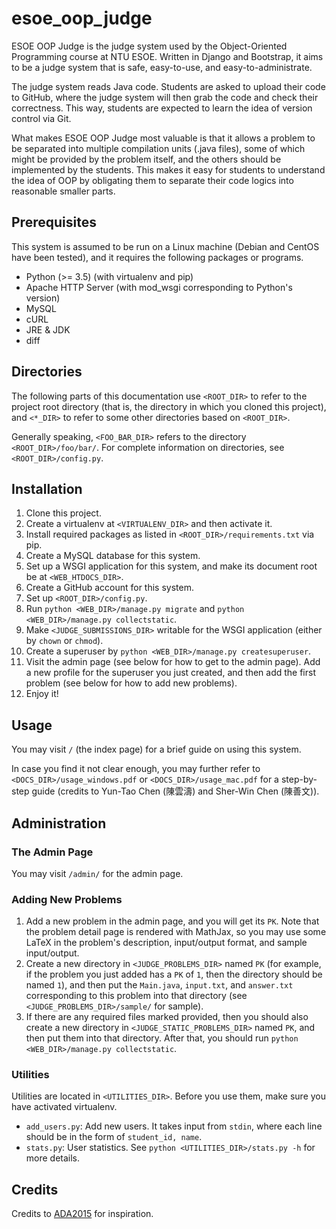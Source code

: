 esoe_oop_judge
==============

ESOE OOP Judge is the judge system used by the Object-Oriented Programming
course at NTU ESOE. Written in Django and Bootstrap, it aims to be a judge
system that is safe, easy-to-use, and easy-to-administrate.

The judge system reads Java code. Students are asked to upload their code to
GitHub, where the judge system will then grab the code and check their
correctness. This way, students are expected to learn the idea of version
control via Git.

What makes ESOE OOP Judge most valuable is that it allows a problem to be
separated into multiple compilation units (.java files), some of which might
be provided by the problem itself, and the others should be implemented by
the students. This makes it easy for students to understand the idea of OOP
by obligating them to separate their code logics into reasonable smaller parts.


## Prerequisites

This system is assumed to be run on a Linux machine (Debian and CentOS have been
tested), and it requires the following packages or programs.

- Python (>= 3.5) (with virtualenv and pip)
- Apache HTTP Server (with mod_wsgi corresponding to Python's version)
- MySQL
- cURL
- JRE & JDK
- diff


## Directories

The following parts of this documentation use `<ROOT_DIR>` to refer to
the project root directory (that is, the directory in which you cloned this
project), and `<*_DIR>` to refer to some other directories based on
`<ROOT_DIR>`.

Generally speaking, `<FOO_BAR_DIR>` refers to the directory
`<ROOT_DIR>/foo/bar/`. For complete information on directories, see
`<ROOT_DIR>/config.py`.


## Installation

1. Clone this project.
2. Create a virtualenv at `<VIRTUALENV_DIR>` and then activate it.
3. Install required packages as listed in `<ROOT_DIR>/requirements.txt` via pip.
4. Create a MySQL database for this system.
5. Set up a WSGI application for this system, and make its document root be at
   `<WEB_HTDOCS_DIR>`.
6. Create a GitHub account for this system.
7. Set up `<ROOT_DIR>/config.py`.
8. Run `python <WEB_DIR>/manage.py migrate` and `python <WEB_DIR>/manage.py
   collectstatic`.
9. Make `<JUDGE_SUBMISSIONS_DIR>` writable for the WSGI application (either by
   `chown` or `chmod`).
10. Create a superuser by `python <WEB_DIR>/manage.py createsuperuser`.
11. Visit the admin page (see below for how to get to the admin page). Add a new
    profile for the superuser you just created, and then add the first problem
    (see below for how to add new problems).
12. Enjoy it!


## Usage

You may visit `/` (the index page) for a brief guide on using this system.

In case you find it not clear enough, you may further refer to
`<DOCS_DIR>/usage_windows.pdf` or `<DOCS_DIR>/usage_mac.pdf` for a step-by-step
guide (credits to Yun-Tao Chen (陳雲濤) and Sher-Win Chen (陳善文)).


## Administration

### The Admin Page
You may visit `/admin/` for the admin page.

### Adding New Problems
1. Add a new problem in the admin page, and you will get its `PK`. Note that the
   problem detail page is rendered with MathJax, so you may use some LaTeX in
   the problem's description, input/output format, and sample input/output.
2. Create a new directory in `<JUDGE_PROBLEMS_DIR>` named `PK` (for example,
   if the problem you just added has a `PK` of `1`, then the directory should be
   named `1`), and then put the `Main.java`, `input.txt`, and `answer.txt`
   corresponding to this problem into that directory (see
   `<JUDGE_PROBLEMS_DIR>/sample/` for sample).
3. If there are any required files marked provided, then you should also create
   a new directory in `<JUDGE_STATIC_PROBLEMS_DIR>` named `PK`, and then put
   them into that directory. After that, you should run `python
   <WEB_DIR>/manage.py collectstatic`.

### Utilities
Utilities are located in `<UTILITIES_DIR>`. Before you use them, make sure you
have activated virtualenv.

- `add_users.py`: Add new users. It takes input from `stdin`, where each line
  should be in the form of `student_id, name`.
- `stats.py`: User statistics. See `python <UTILITIES_DIR>/stats.py -h` for more
  details.


## Credits

Credits to [ADA2015](http://ada2015.csie.org) for inspiration.
